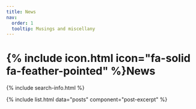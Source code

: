 ```yaml
---
title: News
nav:
  order: 1
  tooltip: Musings and miscellany
---
```


# {% include icon.html icon="fa-solid fa-feather-pointed" %}News

{% include search-info.html %}

{% include list.html data="posts" component="post-excerpt" %}
